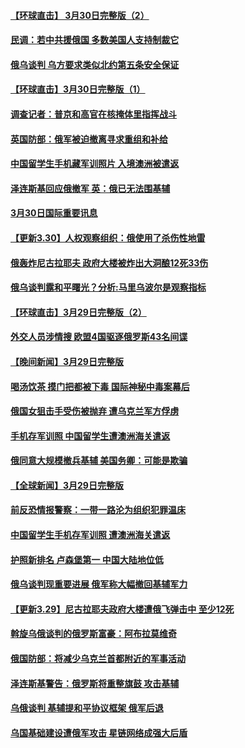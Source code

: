 #### [【环球直击】 3月30日完整版（2）](../pages/prog202/a103387651.md) 
#### [民调：若中共援俄国 多数美国人支持制裁它](../pages/prog202/a103387660.md) 
#### [俄乌谈判 乌方要求类似北约第五条安全保证](../pages/prog202/a103387625.md) 
#### [【环球直击】3月30日完整版（1）](../pages/prog202/a103387393.md) 
#### [调查记者：普京和高官在核掩体里指挥战斗](../pages/prog202/a103387410.md) 
#### [英国防部：俄军被迫撤离寻求重组和补给](../pages/prog202/a103387365.md) 
#### [中国留学生手机藏军训照片 入境澳洲被遣返](../pages/prog202/a103387323.md) 
#### [泽连斯基回应俄撤军 英：俄已无法围基辅](../pages/prog202/a103387310.md) 
#### [3月30日国际重要讯息](../pages/prog202/a103387308.md) 
#### [【更新3.30】人权观察组织：俄使用了杀伤性地雷](../pages/prog202/a103387266.md) 
#### [俄轰炸尼古拉耶夫 政府大楼被炸出大洞酿12死33伤](../pages/prog202/a103387205.md) 
#### [俄乌谈判露和平曙光？分析:马里乌波尔是观察指标](../pages/prog202/a103387189.md) 
#### [【环球直击】3月29日完整版（2）](../pages/prog202/a103386739.md) 
#### [外交人员涉情搜 欧盟4国驱逐俄罗斯43名间谍](../pages/prog202/a103387131.md) 
#### [【晚间新闻】3月29日完整版](../pages/prog202/a103387023.md) 
#### [喝汤饮茶 摸门把都被下毒 国际神秘中毒案幕后](../pages/prog202/a103387044.md) 
#### [俄国女狙击手受伤被抛弃 遭乌克兰军方俘虏](../pages/prog202/a103387114.md) 
#### [手机存军训照 中国留学生遭澳洲海关遣返](../pages/prog202/a103386890.md) 
#### [俄同意大规模撤兵基辅 美国务卿：可能是欺骗](../pages/prog202/a103386910.md) 
#### [【全球新闻】3月29日完整版](../pages/prog202/a103386901.md) 
#### [前反恐情报警察：一带一路沦为组织犯罪温床](../pages/prog202/a103386968.md) 
#### [中国留学生手机存军训照 遭澳洲海关遣返](../pages/prog202/a103386921.md) 
#### [护照新排名 卢森堡第一 中国大陆地位低](../pages/prog202/a103386925.md) 
#### [俄乌谈判现重要进展 俄军称大幅撤回基辅军力](../pages/prog202/a103386929.md) 
#### [【更新3.29】尼古拉耶夫政府大楼遭俄飞弹击中 至少12死](../pages/prog202/a103386375.md) 
#### [斡旋乌俄谈判的俄罗斯富豪：阿布拉莫维奇](../pages/prog202/a103386808.md) 
#### [俄国防部：将减少乌克兰首都附近的军事活动](../pages/prog202/a103386782.md) 
#### [泽连斯基警告：俄罗斯将重整旗鼓 攻击基辅](../pages/prog202/a103386769.md) 
#### [乌俄谈判 基辅提和平协议框架 俄军后退](../pages/prog202/a103386729.md) 
#### [乌国基础建设遭俄军攻击 星链网络成强大后盾](../pages/prog202/a103386638.md) 
